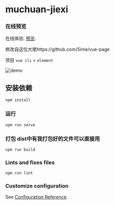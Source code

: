# muchuan-jiexi

### 在线预览
在线体验: [预览](https://api.chatcm.top).

修改自这位大佬https://github.com/5ime/vue-page

项目 `vue cli` + `element`

![demo](https://user-images.githubusercontent.com/31686695/113951196-ab5b8800-9845-11eb-8d0f-9a0da54f757b.png)

## 安装依赖
```
npm install
```

### 运行
```
npm run serve
```

### 打包 dist中有我打包好的文件可以直接用
```
npm run build
```

### Lints and fixes files
```
npm run lint
```

### Customize configuration
See [Configuration Reference](https://cli.vuejs.org/config/).